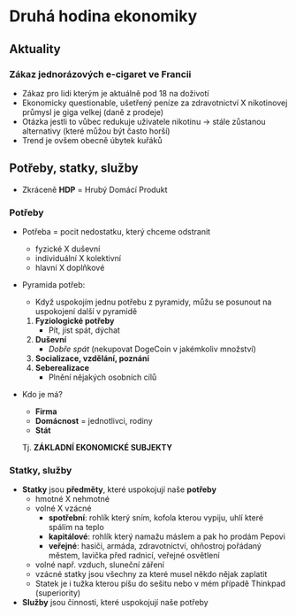 # Druhá hodina ekonomiky

## Aktuality

### Zákaz jednorázových e-cigaret ve Francii

- Zákaz pro lidi kterým je aktuálně pod 18 na doživotí
- Ekonomicky questionable, ušetřený peníze za zdravotnictví X nikotinovej průmysl je giga velkej (daně z prodeje)
- Otázka jestli to vůbec redukuje uživatele nikotinu -> stále zůstanou alternativy (které můžou být často horší)
- Trend je ovšem obecně úbytek kuřáků

## Potřeby, statky, služby

- Zkráceně **HDP** = Hrubý Domácí Produkt

### Potřeby

- Potřeba = pocit nedostatku, který chceme odstranit
  - fyzické X duševní
  - individuální X kolektivní
  - hlavní X doplňkové
- Pyramida potřeb:
  - Když uspokojím jednu potřebu z pyramidy, můžu se posunout na uspokojení další v pyramidě
  1. **Fyziologické potřeby**
     - Pít, jíst spát, dýchat
  2. **Duševní**
     - _Dobře spát_ (nekupovat DogeCoin v jakémkoliv množství)
  3. **Socializace, vzdělání, poznání**
  4. **Seberealizace**
     - Plnění nějakých osobních cílů
- Kdo je má?

  - **Firma**
  - **Domácnost** = jednotlivci, rodiny
  - **Stát**

  Tj. **ZÁKLADNÍ EKONOMICKÉ SUBJEKTY**

### Statky, služby

- **Statky** jsou **předměty**, které uspokojují naše **potřeby**
  - hmotné X nehmotné
  - volné X vzácné
    - **spotřební**: rohlík který sním, kofola kterou vypiju, uhlí které spálím na teplo
    - **kapitálové**: rohlík který namažu máslem a pak ho prodám Pepovi
    - **veřejné**: hasiči, armáda, zdravotnictví, ohňostroj pořádaný městem, lavička před radnicí, veřejné osvětlení
  - volné např. vzduch, sluneční záření
  - vzácné statky jsou všechny za které musel někdo nějak zaplatit
  - Statek je i tužka kterou píšu do sešitu nebo v mém případě Thinkpad (superiority)
- **Služby** jsou činnosti, které uspokojují naše potřeby
